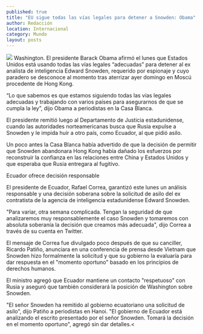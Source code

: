 ```yaml
---
published: true
title: "EU sigue todas las vías legales para detener a Snowden: Obama"
author: Redacción
location: Internacional
category: Mundo
layout: posts
---
```


![](http://i.imgur.com/cIiqy3Im.jpg)
Washington. El presidente Barack Obama afirmó el lunes que Estados Unidos está usando todas las vías legales “adecuadas” para detener al ex analista de inteligencia Edward Snowden, requerido por espionaje y cuyo paradero se desconoce al momento tras aterrizar ayer domingo en Moscú procedente de Hong Kong.

“Lo que sabemos es que estamos siguiendo todas las vías legales adecuadas y trabajando con varios países para asegurarnos de que se cumpla la ley”, dijo Obama a periodistas en la Casa Blanca.

El presidente remitió luego al Departamento de Justicia estadunidense, cuando las autoridades norteamericanas busca que Rusia expulse a Snowden y le impida huir a otro país, como Ecuador, al que pidió asilo.

Un poco antes la Casa Blanca había advertido de que la decisión de permitir que Snowden abandonara Hong Kong había dañado los esfuerzos por reconstruir la confianza en las relaciones entre China y Estados Unidos y que esperaba que Rusia entregara al fugitivo.

Ecuador ofrece decisión responsable

El presidente de Ecuador, Rafael Correa, garantizó este lunes un análisis responsable y una decisión soberana sobre la solicitud de asilo del ex contratista de la agencia de inteligencia estadunidense Edward Snowden.

"Para variar, otra semana complicada. Tengan la seguridad de que analizaremos muy responsablemente el caso Snowden y tomaremos con absoluta soberanía la decisión que creamos más adecuada", dijo Correa a través de su cuenta en Twitter.

El mensaje de Correa fue divulgado poco después de que su canciller, Ricardo Patiño, anunciara en una conferencia de prensa desde Vietnam que Snowden hizo formalmente la solicitud y que su gobierno la evaluaría para dar respuesta en el "momento oportuno" basado en los principios de derechos humanos.

El ministro agregó que Ecuador mantiene un contacto "respetuoso" con Rusia y aseguró que también considerará la posición de Washington sobre Snowden.

"El señor Snowden ha remitido al gobierno ecuatoriano una solicitud de asilo", dijo Patiño a periodistas en Hanoi. "El gobierno de Ecuador está analizando el escrito presentado por el señor Snowden. Tomará la decisión en el momento oportuno", agregó sin dar detalles.<
